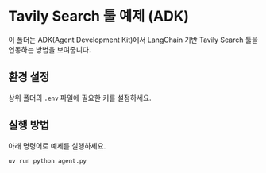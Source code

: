 # Tavily Search 툴 예제 (ADK)

이 폴더는 ADK(Agent Development Kit)에서 LangChain 기반 Tavily Search 툴을 연동하는 방법을 보여줍니다.

## 환경 설정
상위 폴더의 `.env` 파일에 필요한 키를 설정하세요.

## 실행 방법
아래 명령어로 예제를 실행하세요.

```bash
uv run python agent.py
```
